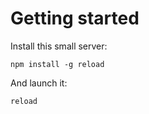 # Getting started

Install this small server:

```
npm install -g reload
```

And launch it:

```
reload
```
